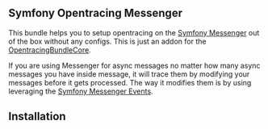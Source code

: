 ## Symfony Opentracing Messenger

This bundle helps you to setup opentracing on the [Symfony Messenger](https://symfony.com/doc/current/messenger.html) out of the box without any configs. 
This is just an addon for the [OpentracingBundleCore](https://github.com/auxmoney/OpentracingBundle-core).

If you are using Messenger for async messages no matter how many async messages you have inside message, it will trace them by modifying your messages before it gets processed. The way it modifies them is by using leveraging the [Symfony Messenger Events](https://symfony.com/doc/current/messenger.html#messenger-events).

## Installation